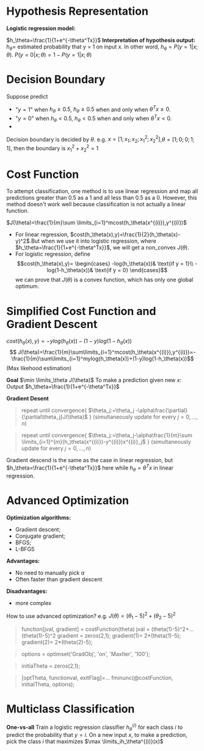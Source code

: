 # Hypothesis Representation
**Logistic regression model:**

$h_\theta=\frac{1}{1+e^{-\theta^Tx}}$
**Interpretation of hypothesis output:** $h_\theta=$ estimated probability that y = 1 on input x. In other word, $h_\theta=P(y=1|x;\theta)$.
$P(y=0|x;\theta)=1-P(y=1|x;\theta)$

# Decision Boundary
Suppose predict 
- "$y = 1$" when $h_\theta\ge0.5$, $h_\theta\ge0.5$ when and only when $\theta^Tx\ge0$.
- "$y = 0$" when $h_\theta<0.5$, $h_\theta<0.5$ when and only when $\theta^Tx<0$.
-

Decision boundary is decided by $\theta$.
e.g. $x = [1;x_1;x_2;x_1^2;x_2^2]$,$\theta=[1;0;0;1;1]$, then the boundary is $x_1^2+x_2^2=1$

# Cost Function
To attempt classification, one method is to use linear regression and map all predictions greater than 0.5 as a 1 and all less than 0.5 as a 0. However, this method doesn't work well because classification is not actually a linear function.

$J(\theta)=\frac{1}{m}\sum \limits_{i=1}^mcost(h_\theta(x^{(i)}),y^{(i)})$
- For linear regression, $cost(h_\theta(x),y)=\frac{1}{2}(h_\theta(x)-y)^2$.But when we use it into logistic regression, where $h_\theta=\frac{1}{1+e^{-\theta^Tx}}$, we will get a non_convex $J(\theta)$.
- For logistic regression, define $$cost(h_\theta(x),y)=  
\begin{cases}  
-log(h_\theta(x))& \text{if y = 1}\\  
-log(1-h_\theta(x))& \text{if y = 0}  
\end{cases}$$
we can prove that $J(\theta)$ is a convex function, which has only one global optimum.

# Simplified Cost Function and Gradient Descent
$cost(h_\theta(x),y)=-ylog(h_\theta(x))-(1-y)log(1-h_\theta(x))$
$$
J(\theta)=\frac{1}{m}\sum\limits_{i=1}^mcost(h_\theta(x^{(i)}),y^{(i)})=-\frac{1}{m}\sum\limits_{i=1}^mylog(h_\theta(x))+(1-y)log(1-h_\theta(x))$$(Max likehood estimation)

**Goal**
$\min \limits_\theta J(\theta)$
To make a prediction given new $x$: Output $h_\theta=\frac{1}{1+e^{-\theta^Tx}}$

**Gradient Desent**
>repeat until convergence{
	$\theta_j:=\theta_j -\alpha\frac{\partial}{\partial\theta_j}J(\theta)$
} (simultaneously update for every $j=0,...,n$)

>repeat until convergence{
	$\theta_j:=\theta_j-\alpha\frac{1}{m}\sum \limits_{i=1}^{m}(h_\theta(x^{(i)})-y^{(i)})x^{(i)}_j$
} (simultaneously update for every $j=0,...,n$)

Gradient descend is the same as the case in linear regression, but $h_\theta=\frac{1}{1+e^{-\theta^Tx}}$ here while $h_\theta=\theta^Tx$ in linear regression.

# Advanced Optimization

**Optimization algorithms:**

- Gradient descent;
- Conjugate gradient;
- BFGS;
- L-BFGS

**Advantages:**

- No need to manually pick $\alpha$
- Often faster than gradient descent

**Disadvantages:**

- more complex

How to use advanced optimization?
e.g. $J(\theta)=(\theta_1-5)^2+(\theta_2-5)^2$
> function[jval, gradient] = costFunction(theta)
> jval = (theta(1)-5)^2+...
>           (theta(1)-5)^2
> gradient = zeros(2,1);
> gradient(1)= 2*(theta(1)-5);
> gradient(2)= 2*(theta(2)-5);

>options = optimset('GradObj', 'on', 'MaxIter', '100');

>initiaTheta = zeros(2,1);

>[optTheta, functionval, exitFlag]=...
>fminunc(@costFunction, initialTheta, options);

# Multiclass Classification
**One-vs-all**
Train a logistic regression classifier $h_\theta^{(i)}$ for each class $i$ to predict the probability that $y = i$.
On a new input $x$, to make a prediction, pick the class $i$ that maximizes $\max \limits_ih_\theta^{(i)}(x)$
<!--stackedit_data:
eyJoaXN0b3J5IjpbLTU3OTEzODA5NiwxODU3MTYyMDcsLTIwNj
Q5NzMwNTAsLTEzNjcwMjY1NzYsLTEyMjEzMjc1MjEsOTQwMjI2
Nl19
-->